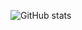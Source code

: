 ![GitHub stats](https://github-readme-stats.vercel.app/api?username=wasimafser&show_icons=true) 

<!---
wasimafser/wasimafser is a ✨ special ✨ repository because its `README.md` (this file) appears on your GitHub profile.
You can click the Preview link to take a look at your changes.
--->
